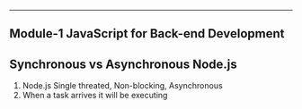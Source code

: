 ----------------------------------
Module-1 JavaScript for Back-end Development
----------------------------------
## Synchronous vs Asynchronous Node.js
1. Node.js Single threated, Non-blocking, Asynchronous
2. When a task arrives it will be executing